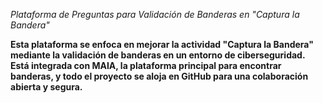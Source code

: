 *Plataforma de Preguntas para Validación de Banderas en "Captura la Bandera"*

**Esta plataforma se enfoca en mejorar la actividad "Captura la Bandera" mediante la validación de banderas en un entorno de ciberseguridad. Está integrada con MAIA, la plataforma principal para encontrar banderas, y todo el proyecto se aloja en GitHub para una colaboración abierta y segura.**
